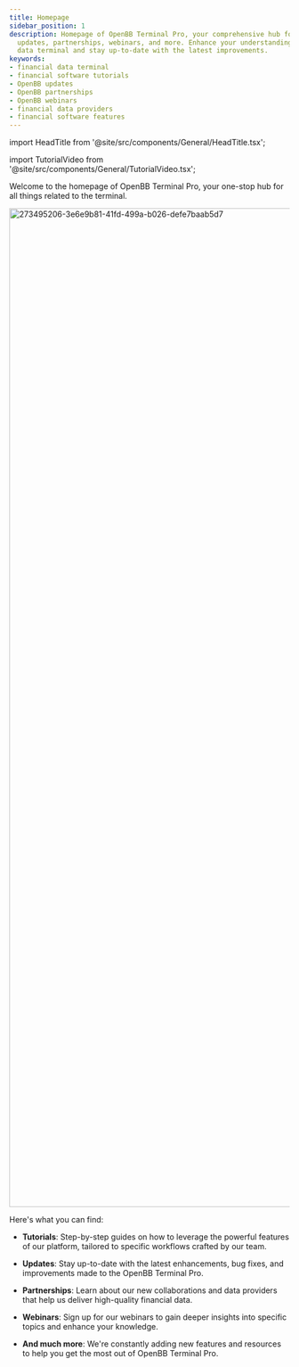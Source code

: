 ```yaml
---
title: Homepage
sidebar_position: 1
description: Homepage of OpenBB Terminal Pro, your comprehensive hub for tutorials,
  updates, partnerships, webinars, and more. Enhance your understanding of our financial
  data terminal and stay up-to-date with the latest improvements.
keywords:
- financial data terminal
- financial software tutorials
- OpenBB updates
- OpenBB partnerships
- OpenBB webinars
- financial data providers
- financial software features
---
```


import HeadTitle from '@site/src/components/General/HeadTitle.tsx';

<HeadTitle title="Homepage | OpenBB Terminal Pro Docs" />

import TutorialVideo from '@site/src/components/General/TutorialVideo.tsx';

<TutorialVideo
  youtubeLink="https://www.youtube.com/embed/pzOey1zafnA?si=eo4vCDwSSMA2BOqK"
  videoLegend="Short introduction to Terminal Pro Homepage"
/>

Welcome to the homepage of OpenBB Terminal Pro, your one-stop hub for all things related to the terminal.

<img width="1792" alt="273495206-3e6e9b81-41fd-499a-b026-defe7baab5d7" src="https://github.com/OpenBB-finance/OpenBBTerminal/assets/25267873/9be1e003-5aec-41b8-a400-b897646fd907"/>

Here's what you can find:

* **Tutorials**: Step-by-step guides on how to leverage the powerful features of our platform, tailored to specific workflows crafted by our team.

* **Updates**: Stay up-to-date with the latest enhancements, bug fixes, and improvements made to the OpenBB Terminal Pro.

* **Partnerships**: Learn about our new collaborations and data providers that help us deliver high-quality financial data.

* **Webinars**: Sign up for our webinars to gain deeper insights into specific topics and enhance your knowledge.

* **And much more**: We're constantly adding new features and resources to help you get the most out of OpenBB Terminal Pro.

